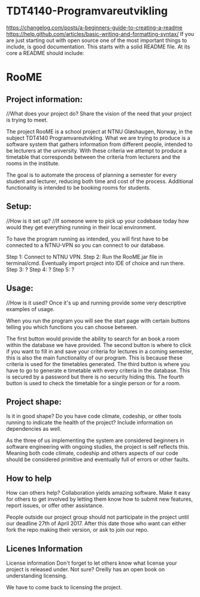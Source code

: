 # TDT4140-Programvareutvikling
https://changelog.com/posts/a-beginners-guide-to-creating-a-readme
https://help.github.com/articles/basic-writing-and-formatting-syntax/
If you are just starting out with open source one of the most important things to include,
is good documentation. This starts with a solid README file. At its core a README should include:

# RooME

## Project information:
//What does your project do? Share the vision of the need that your project is trying to meet.

The project RooME is a school project at NTNU Gløshaugen, Norway, in the subject TDT4140 Programvareutvikling.
What we are trying to produce is a software system that gathers information from different people, intended to be lecturers at the university. With these criteria we attempt to produce a timetable that corresponds between the criteria from lecturers and the rooms in the institute.

The goal is to automate the process of planning a semester for every student and lecturer, 
reducing both time and cost of the process. Additional functionality is intended to be booking rooms for students.

   
## Setup:
//How is it set up? 
//If someone were to pick up your codebase today how would they get everything running in their local environment.

To have the program running as intended, 
you will first have to be connected to a NTNU-VPN so you can connect to our database.

Step 1: Connect to NTNU VPN.
Step 2: Run the RooME.jar file in terminal/cmd. Eventually import project into IDE of choice and run there.
Step 3: ?
Step 4: ?
Step 5: ?


## Usage:
//How is it used? Once it's up and running provide some very descriptive examples of usage.

When you run the program you will see the start page with 
certain buttons telling you which functions you can choose between.

The first button would provide the ability to search for an book a room within the database we have provided.
The second button is where to click if you want to fill in and save your criteria for lectures in a coming semester,
this is also the main functionality of our program. This is because these criteria is used for the timetables generated.
The third button is where you have to go to generate e timetable with every criteria in the database. This is secured by a password but there is no security hiding this.
The fourth button is used to check the timetable for a single person or for a room.

## Project shape:
Is it in good shape? Do you have code climate, codeship,
 or other tools running to indicate the health of the project? Include information on dependencies as well.

As the three of us implementing the system are considered beginners in software engineering with ongoing studies, 
the project is self reflects this. Meaning both code climate, codeship and others aspects of our code should be considered
primitive and eventually full of errors or other faults.

## How to help
How can others help? Collaboration yields amazing software. 
Make it easy for others to get involved by letting them know how to submit new features, 
report issues, or offer other assistance.

People outside our project group should not participate in the project until our deadline 27th of April 2017.
After this date those who want can either fork the repo making their version, or ask to join our repo.

## Licenes Information
License information Don't forget to let others know what license your project is released under. 
Not sure? Oreilly has an open book on understanding licensing.

We have to come back to licensing the project.
